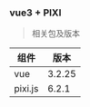 ### vue3 + PIXI

> 相关包及版本

| 组件    | 版本   |
| ------- | ------ |
| vue     | 3.2.25 |
| pixi.js | 6.2.1  |
